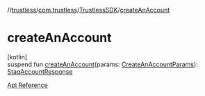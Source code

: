 //[trustless](../../../index.md)/[com.trustless](../index.md)/[TrustlessSDK](index.md)/[createAnAccount](create-an-account.md)

# createAnAccount

[kotlin]\
suspend fun [createAnAccount](create-an-account.md)(params: [CreateAnAccountParams](../../com.trustless.requests.accounts.createAnAccount/-create-an-account-params/index.md)): [StaqAccountResponse](../../com.trustless.requests.accounts/-staq-account-response/index.md)

[Api Reference](https://developer.staq.io/docs/apis/accounts#/Accounts/Create%20an%20account)
